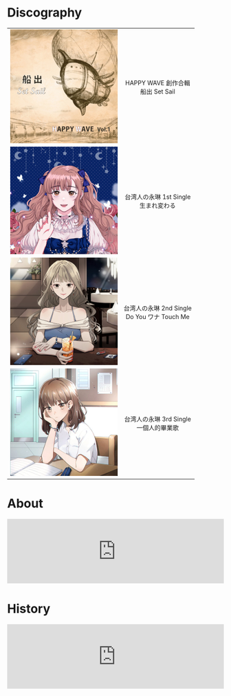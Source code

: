 # Discography

| | |
| --- | :---: |
| ![船出](img/comp_album_1.jpg) | HAPPY WAVE 創作合輯<br/>船出 Set Sail |
| ![生まれ変わる](img/single_1.jpg) | 台湾人の永琳 1st Single<br/>生まれ変わる |
| ![Do You ワナ Touch Me](img/single_2.jpg) | 台湾人の永琳 2nd Single<br/>Do You ワナ Touch Me |
| ![一個人的畢業歌](img/single_3.jpg) | 台湾人の永琳 3rd Single<br/>一個人的畢業歌 |


# About

<iframe src="https://docs.google.com/document/d/e/2PACX-1vROcqw-BQgtqo3FrMohBH1m4Zp7sNt8MtXA0m-_6g2bOvROmXkTv8rOb_1j_K8xSQ/pub?embedded=true" frameborder="0" width="100%"></iframe>


# History

<iframe src="https://docs.google.com/document/d/e/2PACX-1vRN5hAXkW0HlG3dAURmSzsE8PkZRHh3OOfFhDRlDAnGKvEnpr9ZMhoqVdHgfbg3b9rWxDaZcIhzia2I/pub?embedded=true" frameborder="0" width="100%"></iframe>
